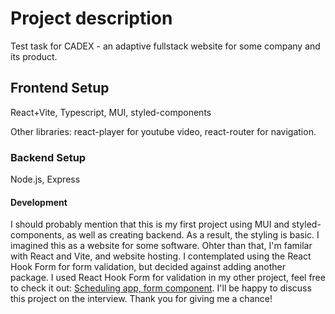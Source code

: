 # Project description
Test task for CADEX - an adaptive fullstack website for some company and its product.

## Frontend Setup
React+Vite, Typescript, MUI, styled-components

Other libraries: react-player for youtube video, react-router for navigation.

### Backend Setup
Node.js, Express

#### Development
I should probably mention that this is my first project using MUI and styled-components, as well as creating backend. 
As a result, the styling is basic. I imagined this as a website for some software.
Ohter than that, I'm familar with React and Vite, and website hosting.
I contemplated using the React Hook Form for form validation, but decided against adding another package.
I used React Hook Form for validation in my other project, feel free to check it out: [Scheduling app, form component](https://github.com/KuzminaPolina/scheduling-app/blob/main/frontend/src/components/LessonForm.tsx).
I'll be happy to discuss this project on the interview.
Thank you for giving me a chance!
